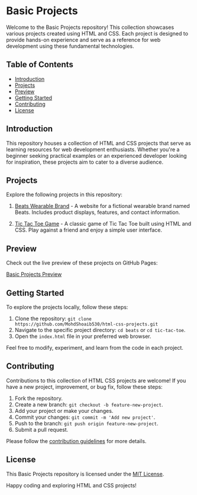 # Basic Projects

Welcome to the Basic Projects repository! This collection showcases various projects created using HTML and CSS. Each project is designed to provide hands-on experience and serve as a reference for web development using these fundamental technologies.

## Table of Contents

- [Introduction](#introduction)
- [Projects](#projects)
- [Preview](#preview)
- [Getting Started](#getting-started)
- [Contributing](#contributing)
- [License](#license)

## Introduction

This repository houses a collection of HTML and CSS projects that serve as learning resources for web development enthusiasts. Whether you're a beginner seeking practical examples or an experienced developer looking for inspiration, these projects aim to cater to a diverse audience.

## Projects

Explore the following projects in this repository:

1. [Beats Wearable Brand](/beats) - A website for a fictional wearable brand named Beats. Includes product displays, features, and contact information.

2. [Tic Tac Toe Game](/tic-tac-toe) - A classic game of Tic Tac Toe built using HTML and CSS. Play against a friend and enjoy a simple user interface.

## Preview

Check out the live preview of these projects on GitHub Pages:

[Basic Projects Preview](https://mohdshoaib530.github.io/html-css-projects/)

## Getting Started

To explore the projects locally, follow these steps:

1. Clone the repository: `git clone https://github.com/MohdShoaib530/html-css-projects.git`
2. Navigate to the specific project directory: `cd beats` or `cd tic-tac-toe`.
3. Open the `index.html` file in your preferred web browser.

Feel free to modify, experiment, and learn from the code in each project.

## Contributing

Contributions to this collection of HTML CSS projects are welcome! If you have a new project, improvement, or bug fix, follow these steps:

1. Fork the repository.
2. Create a new branch: `git checkout -b feature-new-project`.
3. Add your project or make your changes.
4. Commit your changes: `git commit -m 'Add new project'`.
5. Push to the branch: `git push origin feature-new-project`.
6. Submit a pull request.

Please follow the [contribution guidelines](CONTRIBUTING.md) for more details.

## License

This Basic Projects repository is licensed under the [MIT License](LICENSE).

Happy coding and exploring HTML and CSS projects!
